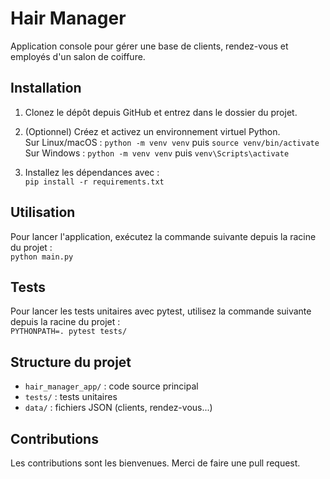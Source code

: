 # Hair Manager

Application console pour gérer une base de clients, rendez-vous et employés d'un salon de coiffure.

## Installation

1. Clonez le dépôt depuis GitHub et entrez dans le dossier du projet.

2. (Optionnel) Créez et activez un environnement virtuel Python.  
   Sur Linux/macOS : `python -m venv venv` puis `source venv/bin/activate`  
   Sur Windows : `python -m venv venv` puis `venv\Scripts\activate`

3. Installez les dépendances avec :  
   `pip install -r requirements.txt`

## Utilisation

Pour lancer l'application, exécutez la commande suivante depuis la racine du projet :  
`python main.py`

## Tests

Pour lancer les tests unitaires avec pytest, utilisez la commande suivante depuis la racine du projet :  
`PYTHONPATH=. pytest tests/`

## Structure du projet

- `hair_manager_app/` : code source principal  
- `tests/` : tests unitaires  
- `data/` : fichiers JSON (clients, rendez-vous...)

## Contributions

Les contributions sont les bienvenues. Merci de faire une pull request.